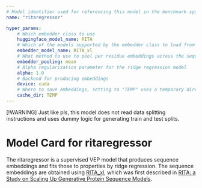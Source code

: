 ```yaml
---
# Model identifier used for referencing this model in the benchmark system
name: "ritaregressor"

hyper_params:
    # Which embedder class to use
    huggingface_model_name: RITA
    # Which of the models supported by the embedder class to load from huggingface
    embedder_model_name: RITA_xl
    # What method to use to pool per residue embeddings across the sequence
    embedder_pooling: mean
    # Alpha regularization parameter for the ridge regression model
    alpha: 1.0
    # Backend for producing embeddings
    device: cuda
    # Where to save embeddings, setting to "TEMP" uses a temporary directory as cache
    cache_dir: TEMP
---
```

[!WARNING]
Just like pls, this model does not read data splitting instructions and uses dummy logic for generating train and test splits. 

# Model Card for ritaregressor

The ritaregressor is a supervised VEP model that produces sequence embeddings and fits those to properties by ridge regression. The sequence embeddings are obtained using [RITA_xl](https://huggingface.co/lightonai/RITA_xl), which was first described in [RITA: a Study on Scaling Up Generative Protein Sequence Models](https://arxiv.org/abs/2205.05789).